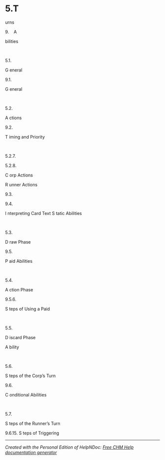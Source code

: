 # 5.T

urns

&#57;.&nbsp; &nbsp; A&nbsp;

bilities

&nbsp;

&#53;.1.

G eneral

&#57;.1.

G eneral

&nbsp;

&#53;.2.

A ctions

&#57;.2.

T iming and Priority

&nbsp;

&#53;.2.7.

&#53;.2.8.

C orp Actions

R unner Actions

&#57;.3.

&#57;.4.

I nterpreting Card Text S tatic Abilities

&nbsp;

&#53;.3.

D raw Phase

&#57;.5.

P aid Abilities

&nbsp;

&#53;.4.

A ction Phase

&#57;.5.6.

S teps of Using a Paid

&nbsp;

&#53;.5.

D iscard Phase

A bility

&nbsp;

&#53;.6.

S teps of the Corp’s Turn

&#57;.6.

C onditional Abilities

&nbsp;

&#53;.7.

S teps of the Runner’s Turn

&#57;.6.15. S teps of Triggering


***
_Created with the Personal Edition of HelpNDoc: [Free CHM Help documentation generator](<https://www.helpndoc.com>)_
